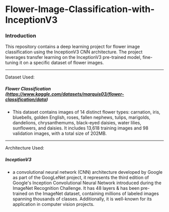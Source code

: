 # Flower-Image-Classification-with-InceptionV3

### Introduction
This repository contains a deep learning project for flower image classification using the InceptionV3 CNN architecture. The project leverages transfer learning on the InceptionV3 pre-trained model, fine-tuning it on a specific dataset of flower images.

----------------------

Dataset Used: 
##### Flower Classification (https://www.kaggle.com/datasets/marquis03/flower-classification/data)
- This dataset contains images of 14 distinct flower types: carnation, iris, bluebells, golden English, roses, fallen nephews, tulips, marigolds, dandelions, chrysanthemums, black-eyed daisies, water lilies, sunflowers, and daisies. It includes 13,618 training images and 98 validation images, with a total size of 202MB.

----------------------

Architecture Used: 
##### InceptionV3
- a convolutional neural network (CNN) architecture developed by Google as part of the GoogLeNet project, it represents the third edition of Google's Inception Convolutional Neural Network introduced during the ImageNet Recognition Challenge. It has 48 layers & has been pre-trained on the ImageNet dataset, containing millions of labeled images spanning thousands of classes. Additionally, it is well-known for its application in computer vision projects.




